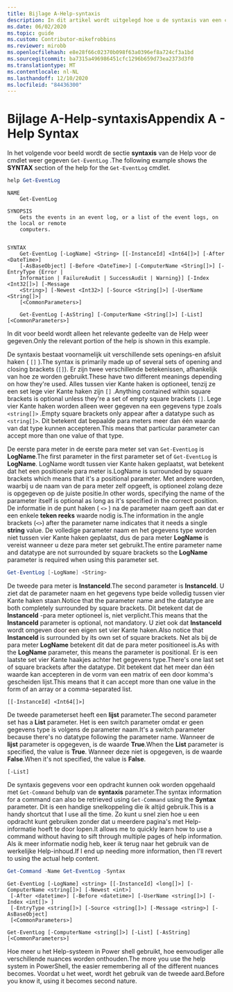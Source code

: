 ```yaml
---
title: Bijlage A-Help-syntaxis
description: In dit artikel wordt uitgelegd hoe u de syntaxis van een cmdlet die wordt weer gegeven door Get-Help, kunt lezen en begrijpen.
ms.date: 06/02/2020
ms.topic: guide
ms.custom: Contributor-mikefrobbins
ms.reviewer: mirobb
ms.openlocfilehash: e8e28f66c02370b098f63a0396ef8a724cf3a1bd
ms.sourcegitcommit: ba7315a496986451cfc1296b659d73ea2373d3f0
ms.translationtype: MT
ms.contentlocale: nl-NL
ms.lasthandoff: 12/10/2020
ms.locfileid: "84436300"
---
```

# <a name="appendix-a---help-syntax"></a><span data-ttu-id="fd7aa-103">Bijlage A-Help-syntaxis</span><span class="sxs-lookup"><span data-stu-id="fd7aa-103">Appendix A - Help Syntax</span></span>

<span data-ttu-id="fd7aa-104">In het volgende voor beeld wordt de sectie **syntaxis** van de Help voor de cmdlet weer gegeven `Get-EventLog` .</span><span class="sxs-lookup"><span data-stu-id="fd7aa-104">The following example shows the **SYNTAX** section of the help for the `Get-EventLog` cmdlet.</span></span>

```powershell
help Get-EventLog
```

```Output
NAME
    Get-EventLog

SYNOPSIS
    Gets the events in an event log, or a list of the event logs, on the local or remote
    computers.


SYNTAX
    Get-EventLog [-LogName] <String> [[-InstanceId] <Int64[]>] [-After <DateTime>]
    [-AsBaseObject] [-Before <DateTime>] [-ComputerName <String[]>] [-EntryType {Error |
    Information | FailureAudit | SuccessAudit | Warning}] [-Index <Int32[]>] [-Message
    <String>] [-Newest <Int32>] [-Source <String[]>] [-UserName <String[]>]
    [<CommonParameters>]

    Get-EventLog [-AsString] [-ComputerName <String[]>] [-List] [<CommonParameters>]
```

<span data-ttu-id="fd7aa-105">In dit voor beeld wordt alleen het relevante gedeelte van de Help weer gegeven.</span><span class="sxs-lookup"><span data-stu-id="fd7aa-105">Only the relevant portion of the help is shown in this example.</span></span>

<span data-ttu-id="fd7aa-106">De syntaxis bestaat voornamelijk uit verschillende sets openings-en afsluit haken ( `[]` ).</span><span class="sxs-lookup"><span data-stu-id="fd7aa-106">The syntax is primarily made up of several sets of opening and closing brackets (`[]`).</span></span> <span data-ttu-id="fd7aa-107">Er zijn twee verschillende betekenissen, afhankelijk van hoe ze worden gebruikt.</span><span class="sxs-lookup"><span data-stu-id="fd7aa-107">These have two different meanings depending on how they're used.</span></span> <span data-ttu-id="fd7aa-108">Alles tussen vier Kante haken is optioneel, tenzij ze een set lege vier Kante haken zijn `[]` .</span><span class="sxs-lookup"><span data-stu-id="fd7aa-108">Anything contained within square brackets is optional unless they're a set of empty square brackets `[]`.</span></span> <span data-ttu-id="fd7aa-109">Lege vier Kante haken worden alleen weer gegeven na een gegevens type zoals `<string[]>` .</span><span class="sxs-lookup"><span data-stu-id="fd7aa-109">Empty square brackets only appear after a datatype such as `<string[]>`.</span></span> <span data-ttu-id="fd7aa-110">Dit betekent dat bepaalde para meters meer dan één waarde van dat type kunnen accepteren.</span><span class="sxs-lookup"><span data-stu-id="fd7aa-110">This means that particular parameter can accept more than one value of that type.</span></span>

<span data-ttu-id="fd7aa-111">De eerste para meter in de eerste para meter set van `Get-EventLog` is **LogName**.</span><span class="sxs-lookup"><span data-stu-id="fd7aa-111">The first parameter in the first parameter set of `Get-EventLog` is **LogName**.</span></span> <span data-ttu-id="fd7aa-112">LogName wordt tussen vier Kante haken geplaatst, wat betekent dat het een positionele para meter is.</span><span class="sxs-lookup"><span data-stu-id="fd7aa-112">LogName is surrounded by square brackets which means that it's a positional parameter.</span></span> <span data-ttu-id="fd7aa-113">Met andere woorden, waarbij u de naam van de para meter zelf opgeeft, is optioneel zolang deze is opgegeven op de juiste positie.</span><span class="sxs-lookup"><span data-stu-id="fd7aa-113">In other words, specifying the name of the parameter itself is optional as long as it's specified in the correct position.</span></span> <span data-ttu-id="fd7aa-114">De informatie in de punt haken ( `<>` ) na de parameter naam geeft aan dat er een enkele **teken reeks** waarde nodig is.</span><span class="sxs-lookup"><span data-stu-id="fd7aa-114">The information in the angle brackets (`<>`) after the parameter name indicates that it needs a single **string** value.</span></span> <span data-ttu-id="fd7aa-115">De volledige parameter naam en het gegevens type worden niet tussen vier Kante haken geplaatst, dus de para meter **LogName** is vereist wanneer u deze para meter set gebruikt.</span><span class="sxs-lookup"><span data-stu-id="fd7aa-115">The entire parameter name and datatype are not surrounded by square brackets so the **LogName** parameter is required when using this parameter set.</span></span>

```powershell
Get-EventLog [-LogName] <String>
```

<span data-ttu-id="fd7aa-116">De tweede para meter is **InstanceId**.</span><span class="sxs-lookup"><span data-stu-id="fd7aa-116">The second parameter is **InstanceId**.</span></span> <span data-ttu-id="fd7aa-117">U ziet dat de parameter naam en het gegevens type beide volledig tussen vier Kante haken staan.</span><span class="sxs-lookup"><span data-stu-id="fd7aa-117">Notice that the parameter name and the datatype are both completely surrounded by square brackets.</span></span> <span data-ttu-id="fd7aa-118">Dit betekent dat de **InstanceId** -para meter optioneel is, niet verplicht.</span><span class="sxs-lookup"><span data-stu-id="fd7aa-118">This means that the **InstanceId** parameter is optional, not mandatory.</span></span> <span data-ttu-id="fd7aa-119">U ziet ook dat **InstanceId** wordt omgeven door een eigen set vier Kante haken.</span><span class="sxs-lookup"><span data-stu-id="fd7aa-119">Also notice that **InstanceId** is surrounded by its own set of square brackets.</span></span> <span data-ttu-id="fd7aa-120">Net als bij de para meter **LogName** betekent dit dat de para meter positioneel is.</span><span class="sxs-lookup"><span data-stu-id="fd7aa-120">As with the **LogName** parameter, this means the parameter is positional.</span></span> <span data-ttu-id="fd7aa-121">Er is een laatste set vier Kante haakjes achter het gegevens type.</span><span class="sxs-lookup"><span data-stu-id="fd7aa-121">There's one last set of square brackets after the datatype.</span></span> <span data-ttu-id="fd7aa-122">Dit betekent dat het meer dan één waarde kan accepteren in de vorm van een matrix of een door komma's gescheiden lijst.</span><span class="sxs-lookup"><span data-stu-id="fd7aa-122">This means that it can accept more than one value in the form of an array or a comma-separated list.</span></span>

```
[[-InstanceId] <Int64[]>]
```

<span data-ttu-id="fd7aa-123">De tweede parameterset heeft een **lijst** parameter.</span><span class="sxs-lookup"><span data-stu-id="fd7aa-123">The second parameter set has a **List** parameter.</span></span> <span data-ttu-id="fd7aa-124">Het is een switch parameter omdat er geen gegevens type is volgens de parameter naam.</span><span class="sxs-lookup"><span data-stu-id="fd7aa-124">It's a switch parameter because there's no datatype following the parameter name.</span></span> <span data-ttu-id="fd7aa-125">Wanneer de **lijst** parameter is opgegeven, is de waarde **True**.</span><span class="sxs-lookup"><span data-stu-id="fd7aa-125">When the **List** parameter is specified, the value is **True**.</span></span> <span data-ttu-id="fd7aa-126">Wanneer deze niet is opgegeven, is de waarde **False**.</span><span class="sxs-lookup"><span data-stu-id="fd7aa-126">When it's not specified, the value is **False**.</span></span>

```
[-List]
```

<span data-ttu-id="fd7aa-127">De syntaxis gegevens voor een opdracht kunnen ook worden opgehaald met `Get-Command` behulp van de **syntaxis** parameter.</span><span class="sxs-lookup"><span data-stu-id="fd7aa-127">The syntax information for a command can also be retrieved using `Get-Command` using the **Syntax** parameter.</span></span> <span data-ttu-id="fd7aa-128">Dit is een handige snelkoppeling die ik altijd gebruik.</span><span class="sxs-lookup"><span data-stu-id="fd7aa-128">This is a handy shortcut that I use all the time.</span></span> <span data-ttu-id="fd7aa-129">Zo kunt u snel zien hoe u een opdracht kunt gebruiken zonder dat u meerdere pagina's met Help-informatie hoeft te door lopen.</span><span class="sxs-lookup"><span data-stu-id="fd7aa-129">It allows me to quickly learn how to use a command without having to sift through multiple pages of help information.</span></span> <span data-ttu-id="fd7aa-130">Als ik meer informatie nodig heb, keer ik terug naar het gebruik van de werkelijke Help-inhoud.</span><span class="sxs-lookup"><span data-stu-id="fd7aa-130">If I end up needing more information, then I'll revert to using the actual help content.</span></span>

```powershell
Get-Command -Name Get-EventLog -Syntax
```

```Output
Get-EventLog [-LogName] <string> [[-InstanceId] <long[]>] [-ComputerName <string[]>] [-Newest <int>]
 [-After <datetime>] [-Before <datetime>] [-UserName <string[]>] [-Index <int[]> ]
 [-EntryType <string[]>] [-Source <string[]>] [-Message <string>] [-AsBaseObject]
 [<CommonParameters>]

Get-EventLog [-ComputerName <string[]>] [-List] [-AsString] [<CommonParameters>]
```

<span data-ttu-id="fd7aa-131">Hoe meer u het Help-systeem in Power shell gebruikt, hoe eenvoudiger alle verschillende nuances worden onthouden.</span><span class="sxs-lookup"><span data-stu-id="fd7aa-131">The more you use the help system in PowerShell, the easier remembering all of the different nuances becomes.</span></span> <span data-ttu-id="fd7aa-132">Voordat u het weet, wordt het gebruik van de tweede aard.</span><span class="sxs-lookup"><span data-stu-id="fd7aa-132">Before you know it, using it becomes second nature.</span></span>
